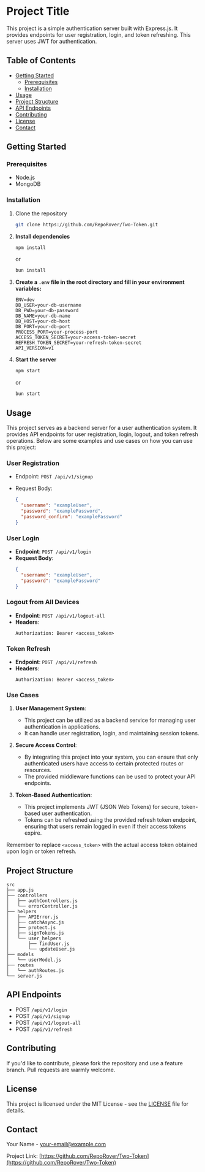 # Project Title

This project is a simple authentication server built with Express.js. It provides endpoints for user registration, login, and token refreshing. This server uses JWT for authentication.

## Table of Contents

- [Getting Started](#getting-started)
  - [Prerequisites](#prerequisites)
  - [Installation](#installation)
- [Usage](#usage)
- [Project Structure](#project-structure)
- [API Endpoints](#api-endpoints)
- [Contributing](#contributing)
- [License](#license)
- [Contact](#contact)

## Getting Started

### Prerequisites

- Node.js
- MongoDB

### Installation

1. Clone the repository
   ```bash
   git clone https://github.com/RepoRover/Two-Token.git
   ```
2. **Install dependencies**

   ```bash
   npm install
   ```

   or

   ```bash
   bun install
   ```

3. **Create a `.env` file in the root directory and fill in your environment variables:**
   ```env
   ENV=dev
   DB_USER=your-db-username
   DB_PWD=your-db-password
   DB_NAME=your-db-name
   DB_HOST=your-db-host
   DB_PORT=your-db-port
   PROCESS_PORT=your-process-port
   ACCESS_TOKEN_SECRET=your-access-token-secret
   REFRESH_TOKEN_SECRET=your-refresh-token-secret
   API_VERSION=v1
   ```
4. **Start the server**
   ```bash
   npm start
   ```
   or
   ```bash
   bun start
   ```

## Usage

This project serves as a backend server for a user authentication system. It provides API endpoints for user registration, login, logout, and token refresh operations. Below are some examples and use cases on how you can use this project:

### User Registration

- Endpoint: `POST /api/v1/signup`
- Request Body:

  ```json
  {
    "username": "exampleUser",
    "password": "examplePassword",
    "password_confirm": "examplePassword"
  }
  ```

### User Login

- **Endpoint**: `POST /api/v1/login`
- **Request Body**:
  ```json
  {
    "username": "exampleUser",
    "password": "examplePassword"
  }
  ```

### Logout from All Devices

- **Endpoint**: `POST /api/v1/logout-all`
- **Headers**:
  ```plaintext
  Authorization: Bearer <access_token>
  ```

### Token Refresh

- **Endpoint**: `POST /api/v1/refresh`
- **Headers**:
  ```plaintext
  Authorization: Bearer <access_token>
  ```

### Use Cases

1. **User Management System**:

   - This project can be utilized as a backend service for managing user authentication in applications.
   - It can handle user registration, login, and maintaining session tokens.

2. **Secure Access Control**:

   - By integrating this project into your system, you can ensure that only authenticated users have access to certain protected routes or resources.
   - The provided middleware functions can be used to protect your API endpoints.

3. **Token-Based Authentication**:
   - This project implements JWT (JSON Web Tokens) for secure, token-based user authentication.
   - Tokens can be refreshed using the provided refresh token endpoint, ensuring that users remain logged in even if their access tokens expire.

Remember to replace `<access_token>` with the actual access token obtained upon login or token refresh.

## Project Structure

```plaintext
src
├── app.js
├── controllers
│   ├── authControllers.js
│   └── errorController.js
├── helpers
│   ├── APIError.js
│   ├── catchAsync.js
│   ├── protect.js
│   ├── signTokens.js
│   └── user_helpers
│       ├── findUser.js
│       └── updateUser.js
├── models
│   └── userModel.js
├── routes
│   └── authRoutes.js
└── server.js
```

## API Endpoints

- POST `/api/v1/login`
- POST `/api/v1/signup`
- POST `/api/v1/logout-all`
- POST `/api/v1/refresh`

## Contributing

If you'd like to contribute, please fork the repository and use a feature branch. Pull requests are warmly welcome.

## License

This project is licensed under the MIT License - see the [LICENSE](LICENSE) file for details.

## Contact

Your Name - your-email@example.com

Project Link: [https://github.com/RepoRover/Two-Token](https://github.com/RepoRover/Two-Token)
